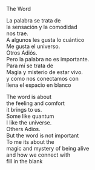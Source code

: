 The Word

La palabra se trata de  
la sensación y la comodidad  
nos trae.  
A algunos les gusta lo cuántico  
Me gusta el universo.  
Otros Adiós.  
Pero la palabra no es importante.  
Para mí se trata de  
Magia y misterio de estar vivo.  
y como nos conectamos con  
llena el espacio en blanco

The word is about  
the feeling and comfort  
it brings to us.  
Some like quantum  
I like the universe.  
Others Adios.  
But the word is not important  
To me its about the  
magic and mystery of being alive  
and how we connect with  
fill in the blank
